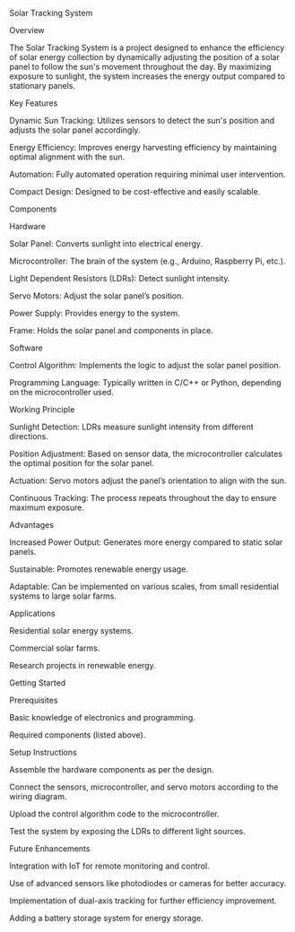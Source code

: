 Solar Tracking System

Overview

The Solar Tracking System is a project designed to enhance the efficiency of solar energy collection by dynamically adjusting the position of a solar panel to follow the sun's movement throughout the day. By maximizing exposure to sunlight, the system increases the energy output compared to stationary panels.

Key Features

Dynamic Sun Tracking: Utilizes sensors to detect the sun's position and adjusts the solar panel accordingly.

Energy Efficiency: Improves energy harvesting efficiency by maintaining optimal alignment with the sun.

Automation: Fully automated operation requiring minimal user intervention.

Compact Design: Designed to be cost-effective and easily scalable.

Components

Hardware

Solar Panel: Converts sunlight into electrical energy.

Microcontroller: The brain of the system (e.g., Arduino, Raspberry Pi, etc.).

Light Dependent Resistors (LDRs): Detect sunlight intensity.

Servo Motors: Adjust the solar panel’s position.

Power Supply: Provides energy to the system.

Frame: Holds the solar panel and components in place.

Software

Control Algorithm: Implements the logic to adjust the solar panel position.

Programming Language: Typically written in C/C++ or Python, depending on the microcontroller used.

Working Principle

Sunlight Detection: LDRs measure sunlight intensity from different directions.

Position Adjustment: Based on sensor data, the microcontroller calculates the optimal position for the solar panel.

Actuation: Servo motors adjust the panel’s orientation to align with the sun.

Continuous Tracking: The process repeats throughout the day to ensure maximum exposure.

Advantages

Increased Power Output: Generates more energy compared to static solar panels.

Sustainable: Promotes renewable energy usage.

Adaptable: Can be implemented on various scales, from small residential systems to large solar farms.

Applications

Residential solar energy systems.

Commercial solar farms.

Research projects in renewable energy.

Getting Started

Prerequisites

Basic knowledge of electronics and programming.

Required components (listed above).

Setup Instructions

Assemble the hardware components as per the design.

Connect the sensors, microcontroller, and servo motors according to the wiring diagram.

Upload the control algorithm code to the microcontroller.

Test the system by exposing the LDRs to different light sources.

Future Enhancements

Integration with IoT for remote monitoring and control.

Use of advanced sensors like photodiodes or cameras for better accuracy.

Implementation of dual-axis tracking for further efficiency improvement.

Adding a battery storage system for energy storage.
